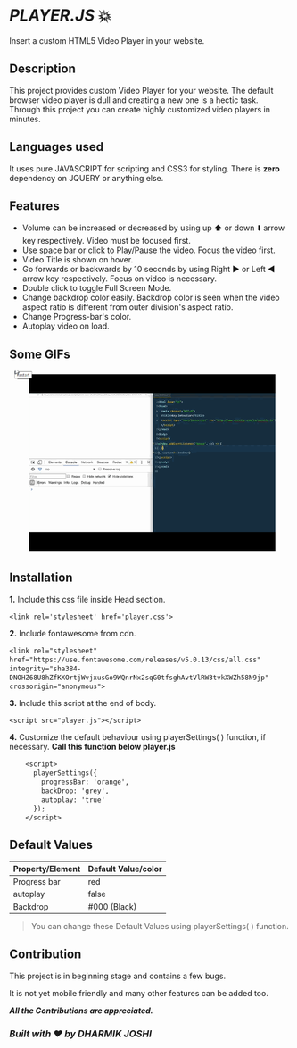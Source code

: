 # _PLAYER.JS_ :boom:
Insert a custom HTML5 Video Player in your website.

## Description
This project provides custom Video Player for your website. The default browser video player is dull and creating a new one is a hectic task.
Through this project you can create highly customized video players in minutes.

## Languages used
It uses pure JAVASCRIPT for scripting and CSS3 for styling. There is **zero** dependency on JQUERY or anything else.

## Features

- Volume can be increased or decreased by using up :arrow_up: or down :arrow_down: arrow key respectively. Video must be focused first.
- Use space bar or click to Play/Pause the video. Focus the video first.
- Video Title is shown on hover.
- Go forwards or backwards by 10 seconds by using Right :arrow_forward: or Left :arrow_backward: arrow key respectively. Focus on video is necessary.
- Double click to toggle Full Screen Mode.
- Change backdrop color easily. Backdrop color is seen when the video aspect ratio is different from outer division's aspect ratio.
- Change Progress-bar's color.
- Autoplay video on load.

## Some GIFs

<img src='screen.gif' width='500px'>

## Installation

**1.** Include this css file inside Head section.
```
<link rel='stylesheet' href='player.css'>
```
**2.** Include fontawesome from cdn.
```
<link rel="stylesheet" href="https://use.fontawesome.com/releases/v5.0.13/css/all.css" integrity="sha384-DNOHZ68U8hZfKXOrtjWvjxusGo9WQnrNx2sqG0tfsghAvtVlRW3tvkXWZh58N9jp" crossorigin="anonymous">
```

**3.** Include this script at the end of body.
```
<script src="player.js"></script>
```

**4.** Customize the default behaviour using playerSettings( ) function, if necessary.  **Call this function below player.js**
```
    <script>
      playerSettings({
        progressBar: 'orange',
        backDrop: 'grey',
        autoplay: 'true'
      });
    </script>
```

## Default Values
| Property/Element | Default Value/color |
|----------|---------------|
| Progress bar | red |
| autoplay | false |
| Backdrop |  #000 (Black) |

> You can change these Default Values using playerSettings( ) function.

## Contribution
This project is in beginning stage and contains a few bugs.

It is not yet mobile friendly and many other features can be added too.

**_All the Contributions are appreciated._**

### **_Built with :heart: by DHARMIK JOSHI_**
